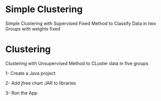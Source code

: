 # Simple Clustering 

Simple Clustering with Supervised Fixed Method to Classify Data in two Groups with weights fixed

# Clustering
Clustering with Unsupervised Method to CLuster data in five groups 

 1- Create a Java project
 
 2- Add jfree chart JAR to libraries
 
 3- Run the App 
 


 
